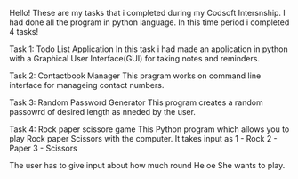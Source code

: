 Hello! These are my tasks that i completed during my Codsoft Intersnship.
I had done all the program in python language.
In this time period i completed 4 tasks!

Task 1: Todo List Application
  In this task i had made an application in python with a Graphical User Interface(GUI) for taking notes and reminders.
  
Task 2: Contactbook Manager
  This pragram works on command line interface for manageing contact numbers.
  
Task 3: Random Password Generator
  This program creates a random passowrd of desired length as nneded by the user.

Task 4: Rock paper scissore game
  This Python program which allows you to play Rock paper Scissors with the computer.
  It takes input as 1 - Rock
                    2 - Paper
                    3 - Scissors

  The user has to give input about how much round He oe She wants to play.
